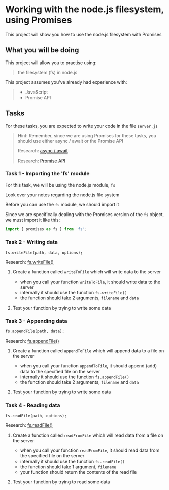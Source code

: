 # Working with the node.js filesystem, using Promises

This project will show you how to use the node.js filesystem with Promises

## What you will be doing

This project will allow you to practise using:

> the filesystem (fs) in node.js

This project assumes you've already had experience with:

> - JavaScript
> - Promise API

## Tasks

For these tasks, you are expected to write your code in the file `server.js`

> Hint: Remember, since we are using Promises for these tasks, you should use either async / await or the Promise API
>
> Research: [async / await](https://developer.mozilla.org/en-US/docs/Learn/JavaScript/Asynchronous/Async_await)
>
> Research: [Promise API](https://developer.mozilla.org/en-US/docs/Web/JavaScript/Reference/Global_Objects/Promise)

### Task 1 - Importing the 'fs' module

For this task, we will be using the node.js module, `fs`

Look over your notes regarding the node.js file system

Before you can use the `fs` module, we should import it

Since we are specifically dealing with the Promises version of the `fs` object, we must import it like this:

```js
import { promises as fs } from 'fs';
```

### Task 2 - Writing data

```
fs.writeFile(path, data, options);
```
Research: [fs.writeFile()](https://www.geeksforgeeks.org/node-js-fspromises-writefile-method/)

1. Create a function called `writeToFile` which will write data to the server

   - when you call your function `writeToFile`, it should write data to the server
   - internally it should use the function `fs.writeFile()`
   - the function should take 2 arguments, `filename` and `data`
   
2. Test your function by trying to write some data

### Task 3 - Appending data

```
fs.appendFile(path, data);
```
Research: [fs.appendFile()](https://www.geeksforgeeks.org/node-js-fs-promises-appendfile-method/)

1. Create a function called `appendToFile` which will append data to a file on the server

   - when you call your function `appendToFile`, it should append (add) data to the specified file on the server
   - internally it should use the function `fs.appendFile()`
   - the function should take 2 arguments, `filename` and `data`
   
2. Test your function by trying to write some data

### Task 4 - Reading data

```
fs.readFile(path, options);
```
Research: [fs.readFile()](https://www.geeksforgeeks.org/node-js-fspromises-readfile-method/?ref=lbp)

1. Create a function called `readFromFile` which will read data from a file on the server

   - when you call your function `readFromFile`, it should read data from the specified file on the server
   - internally it should use the function `fs.readFile()`
   - the function should take 1 argument, `filename`
   - your function should return the contents of the read file

2. Test your function by trying to read some data
